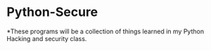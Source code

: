 # Python-Secure 
*These programs will be a collection of things learned in my Python Hacking and security class.
